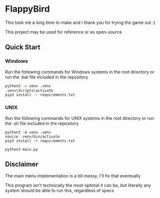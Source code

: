 # FlappyBird

This took me a long time to make and I thank you for trying the game out :)

This project may be used for reference or as open-source

## Quick Start

### Windows
Run the following commands for Windows systems in the root directory or run the .bat file included in the repository
```bat
python3 -m venv .venv
.venv\Scripts\activate
pip3 install -r requirements.txt
```

### UNIX
Run the following commands for UNIX systems in the root directory or run the .sh file included in the repository

```shell
python3 -m venv .venv
source .venv/bin/activate
pip3 install -r requirements.txt

python3 main.py
```

## Disclaimer

The main menu implementation is a bit messy, I'll fix that eventually

This program isn't technically the most optimal it can be, but literally any system should be able to run this, regardless of specs
